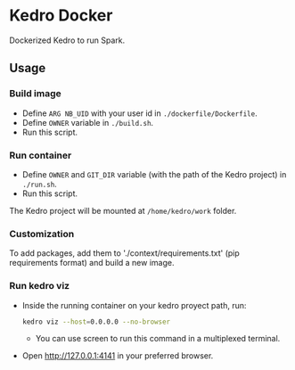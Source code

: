# Kedro Docker

Dockerized Kedro to run Spark.

## Usage

### Build image

* Define `ARG NB_UID` with your user id in `./dockerfile/Dockerfile`.
* Define `OWNER` variable in `./build.sh`.
* Run this script.

### Run container

* Define `OWNER` and `GIT_DIR` variable (with the path of the Kedro project) in `./run.sh`.
* Run this script.

The Kedro project will be mounted at `/home/kedro/work` folder.

### Customization

To add packages, add them to './context/requirements.txt' (pip requirements format) and build a new image.

### Run kedro viz

* Inside the running container on your kedro proyect path, run:
    ```sh
    kedro viz --host=0.0.0.0 --no-browser
    ```
    - You can use screen to run this command in a multiplexed terminal.

* Open <http://127.0.0.1:4141> in your preferred browser.
